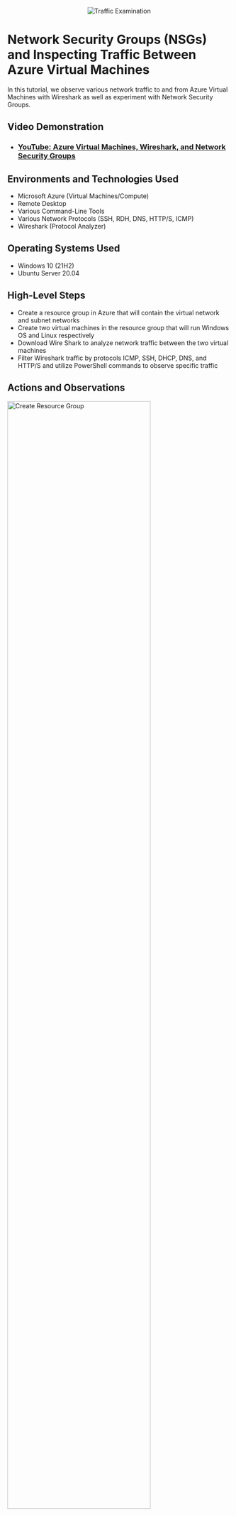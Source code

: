 <p align="center">
<img src="https://i.imgur.com/Ua7udoS.png" alt="Traffic Examination"/>
</p>

<h1>Network Security Groups (NSGs) and Inspecting Traffic Between Azure Virtual Machines</h1>
In this tutorial, we observe various network traffic to and from Azure Virtual Machines with Wireshark as well as experiment with Network Security Groups. <br />


<h2>Video Demonstration</h2>

- ### [YouTube: Azure Virtual Machines, Wireshark, and Network Security Groups](https://www.youtube.com)

<h2>Environments and Technologies Used</h2>

- Microsoft Azure (Virtual Machines/Compute)
- Remote Desktop
- Various Command-Line Tools
- Various Network Protocols (SSH, RDH, DNS, HTTP/S, ICMP)
- Wireshark (Protocol Analyzer)

<h2>Operating Systems Used </h2>

- Windows 10 (21H2)
- Ubuntu Server 20.04

<h2>High-Level Steps</h2>

- Create a resource group in Azure that will contain the virtual network and subnet networks
- Create two virtual machines in the resource group that will run Windows OS and Linux respectively 
- Download Wire Shark to analyze network traffic between the two virtual machines
- Filter Wireshark traffic by protocols ICMP, SSH, DHCP, DNS, and HTTP/S and utilize PowerShell commands to observe specific traffic

<h2>Actions and Observations</h2>

<p>
<img src="https://i.imgur.com/mi7o6xu.png" height="80%" width="80%" alt="Create Resource Group"/>
</p>
<p>
To start this tutorial you must have a Microsoft Azure account. Please sign up for Microsoft Azure if you haven't already. Once you have signed up with Azure, and created a tenant and subscription group, you need to create a resource group.
To do this type in resource group in the search bar on the dashboard and go to the resource group page. Once there click the "create resource group" button and start filling out the details. For the purpose of this tutorial, we will be naming our resource group Net-tutorial01 but you can name yours whatever you would like. Once you give the resource group a name you can skip the Tags tab and click the "review+create" tab to get your resource group created.
</p>
<br />

<p>
<img src="https://i.imgur.com/WeIjDgW.png" height="80%" width="80%" alt="Virtual Machine Creation"/>
</p>
<p>
  Once the resource group has been created then we will need to create the two virtual machines that are needed for this tutorial. In order to do this, type "virtual machines" into the Azure search bar and head to the virtual machines page. Once there click the "Create" button and start creating your first VM. For this first virtual machine, we will need to select our Resource Group ( which we created in the prior step), give our VM a name ( I choose VM1 but you can name it whatever you would like), select your Region( depending on where you are located, for example, if you live in New York City you would probably want to choose East US), choose your Image/ OS ( we want a Windows OS and so we would select Windows 10 Pro, version 22HS - x64 Gen 2), select a size (this involves deciding virtual CPU and RAM resources and selecting Standard_E2s_v3(2 vpcus with 16GiB of memory) should be sufficient enough) and then lastly create your admin account by creating a username and password. You can use the default options for inbound port rules, availability zones, and availability options. Once you have filled out the basics page you then head over to the Networking tab up top.
</p>
<br />

<p>
<img src="https://i.imgur.com/w4FNSya.png" height="80%" width="80%" alt="Networking Tab on Virtual Machine Page"/>
</p>
<p>
Once we are on the networking page, a virtual network, subnet, and public IP address should be already created for us by default. The Subnet IP will be important later because this is what we will use to communicate with the Linux VM that we will be creating in the next step. It will also be essential for us to select the same virtual network (VM-1 -vnet or in your case the name may be different) for the second VM to ensure that both VMs are operating under the same umbrella virtual network. After reviewing this page, click "review+create" at the bottom which should take you to the validation page. On the validation page click "create" at the bottom and your first VM will begin being spun up.
</p>
<br />

<p>
<img src="https://i.imgur.com/5TKwrzD.png" height="80%" width="80%" alt="Second Virtual Machine Creation"/>
</p>
<p>
Now that the first virtual machine has been created we can move on to creating our second virtual machine. We would mimic the same steps as above with some minor adjustments. Because we will be using a Linux OS for this virtual machine we will select Ubuntu Server 20.04 LTS - x64 Gen2 as the Image. Also, we will need to give this virtual machine a different name ( we chose VM2 but you can name this VM whatever you like). As you head to the bottom of the page you will notice that the authentication type defaulted to SSH public key, we will want to select "password" instead and create a username and password for this VM. After this is done head over to the networking tab.
</p>
<br />

<p>
<img src="https://i.imgur.com/TQPxZe6.png" height="80%" width="80%" alt="Networking Tab Two on Virtual Machine Page"/>
</p>
<p>
On this page, we just need to confirm that the virtual network is the same as the virtual network that was chosen for the first virtual machine (in this case VM1 -vnet). We will also leave the subnet at the default option and click "review+ create" at the bottom of the page. Once we reach the validation page we will select "create" and our second virtual machine will be spun up.
</p>
<br />

<p>
<img src="https://i.imgur.com/2fSbjTc.png" height="80%" width="80%" alt="Remote Desktop"/>
</p>
<p>
With the second virtual machine created our initial setup is complete. Our next step is to use our remote desktop program to remote into our first virtual machine with the Windows OS. Windows users will already have remote desktop installed but for Mac users, you will need to go to the app store and download remote desktop.
</p>
<br />

<p>
<img src="https://i.imgur.com/zD9C3Us.png" height="80%" width="80%" alt="Remoting In"/>
</p>
<p>
In order to use remote desktop simply click "Add PC" (this may be different for Windows) and copy your public IP address from your first virtual machine ( you can find this by searching virtual machine in the search bar and clicking the name of your first virtual machine(in our case that would be VM1) and paste it into the PC name section. Once that is done you can click "add". Then after clicking the add button the remote instance will be added and you can just click again to connect. When you attempt to connect you will be prompted with a window asking for a username and password. For this, simply use the same username and password that you established when you created your first virtual machine. Press continue and you will be taken to your remote desktop.
</p>
<br />

<p>
<img src="https://i.imgur.com/zGbEkPP.png" height="80%" width="80%" alt="WireShark"/>
</p>
<p>
  Now that we are inside our remote desktop we want to have the ability to analyze our network traffic and fortunately for us, there is a nifty software called Wireshark that will allow us to do this for free. Search for wireshark using the provided Microsoft Edge browser and click on the wireshark.org page. Once on the page click the "Get started" button which will take you to your installer options. Click Windows x64 Installer and start the installation process. 
</p>
<br />

<p>
<img src="https://i.imgur.com/r6N7fFc.png" height="80%" width="80%" alt="WireShark Installed"/>
</p>
<p>
Now that WireShark has been installed, open up the application and click the Ethernet option on the first page. This should take you to the "capturing from Ethernet" page where you will be shown all of the traffic occurring on your virtual machine. Most of this traffic is generated by behind-the-scenes processes on your VM. Now, to start communicating with our other virtual machine we will start by filtering some of this network traffic. In the filter bar above type in icmp, which stands for Internet Control Messaging Protocol, and click the blue right arrow sign for it to take effect.
</p>
<br />

<p>
<img src="https://i.imgur.com/IPlqCsT.png" height="80%" width="80%" alt="Ping VM2"/>
</p>
<p>
Because we are filtering traffic by ICMP, if we use the ping command to ping our second virtual machine, the traffic will appear in the WireShark console because ping utilizes ICMP. But in order to ping our second virtual machine we need to find its private IP address. This can easily be done by going back to your Azure page and heading to the virtual machine's page and selecting your second virtual machine. In our case, our private IP address is 10.0.05, and so we would want to ping 10.0.05. To start pinging our second VM, open up Powershell and type ping 10.0.0.5. Because there is nothing set up in our second virtual machine to block our ping traffic, each of the four ping requests that are sent from our first virtual machine to our second virtual machine is successful.
</p>
<br />

<p>
<img src="https://i.imgur.com/ErTtENZ.png" height="80%" width="80%" alt="Ping Google"/>
</p>
<p>
Next, let's ping a well-known website like Google.com. To do this we will type ping Google.com into Powershell. As seen in the picture above we received four successful replies from Google's IP address 142.251.16.113.
</p>
<br />

<p>
<img src="https://i.imgur.com/sHnoSJO.png" height="80%" width="80%" alt="Network Security Group"/>
</p>
<p>
Now let's demonstrate what would happen if the ping requests that were sent from our first VM to our second VM were blocked by our second VM's network security group. A network security group contains security rules that can allow or deny inbound and outbound traffic. In order for us to block the pings coming from the first virtual machine we will have to create a security rule in the second VM's network security group that denies ICMP network traffic. To start let's create a continuous ping request to VM2 by typing in the command ping -t 10.0.0.5, the "-t" tells VM1 to send this ping request until we cancel the command. Now let's head back to Microsoft Azure and type in network security groups in the search bar. Once you are on the page, click the network security group that corresponds to your second virtual machine. In our case that would be VM2-nsg. On the next page click "inbound security rules" under settings and then click the "Add" button to add your security rule. For the first five options, we can leave the default settings in place but what we would want to change is the Protocol option ( select ICMP), the Action option ( select Deny to deny ICMP traffic), and Priority( you can input 200 because lower numbers receive the highest priority). Once you have selected these options, click "Add" at the bottom and we will then observe the effects.
</p>
<br />

<p>
<img src="https://i.imgur.com/ODDK6It.png" height="80%" width="80%" alt="Network Security Group Part2"/>
</p>
<p>
As you can see, after the security rules went into effect, the ping request started timing out in PowerShell and WireShark is now saying that no response is found. The ping requests from VM1 to VM2 have been successfully denied. In order to revert back to alloying ICMP traffic, simply travel back to the network security group page, click on inbound rules, click on the rule that you just created, and change the Action from Deny to Allow. Alternatively, you can just delete the security rule.
</p>
<br />

<p>
<img src="https://i.imgur.com/IYOKI4D.png" height="80%" width="80%" alt="Secure Shell"/>
</p>
<p>
Next, let's analyze some SSH ( Secure Shell) traffic. You can filter this traffic by typing ssh into the green bar in Wireshark and hitting enter. In order to generate some network traffic we will have to SSH into our second virtual machine VM2. To do this pull up Powershell again and type in the command ssh whatever your username is@ and the IP address of your second virtual machine (in our case 10.0.0.5). You will be asked by the Powershell prompt if you want to continue to connect and you will enter in yes. Then you will be prompted for the password for your second virtual machine. Enter your password and you will be connected to your second virtual machine via SSH. ( Note the password won't be visible as you type it but it will still be recorded. Hit enter after you finish typing it in).
</p>
<br />

<p>
<img src="https://i.imgur.com/AW59YCA.png" height="80%" width="80%" alt="SSH VM2"/>
</p>
<p>
Now that you are officially connected to VM2, type in a couple of Linux commands and observe the traffic in Wireshark. For example type in id, ls, pwd, and ls -a into Powershell and observe the corresponding traffic. You will also notice that even typing words into the command line will generate traffic in Wireshark. Once you're done and you want to exit SSH, simply type exit and hit enter and you will return back to the first virtual machine's interface.
</p>
<br />

<p>
<img src="https://i.imgur.com/DJmEXEB.png" height="80%" width="80%" alt="Disk Sanitization Steps"/>
</p>
<p>
Lorem ipsum dolor sit amet, consectetur adipiscing elit, sed do eiusmod tempor incididunt ut labore et dolore magna aliqua. Ut enim ad minim veniam, quis nostrud exercitation ullamco laboris nisi ut aliquip ex ea commodo consequat. Duis aute irure dolor in reprehenderit in voluptate velit esse cillum dolore eu fugiat nulla pariatur.
</p>
<br />

<p>
<img src="https://i.imgur.com/DJmEXEB.png" height="80%" width="80%" alt="Disk Sanitization Steps"/>
</p>
<p>
Lorem ipsum dolor sit amet, consectetur adipiscing elit, sed do eiusmod tempor incididunt ut labore et dolore magna aliqua. Ut enim ad minim veniam, quis nostrud exercitation ullamco laboris nisi ut aliquip ex ea commodo consequat. Duis aute irure dolor in reprehenderit in voluptate velit esse cillum dolore eu fugiat nulla pariatur.
</p>
<br />

<p>
<img src="https://i.imgur.com/DJmEXEB.png" height="80%" width="80%" alt="Disk Sanitization Steps"/>
</p>
<p>
Lorem ipsum dolor sit amet, consectetur adipiscing elit, sed do eiusmod tempor incididunt ut labore et dolore magna aliqua. Ut enim ad minim veniam, quis nostrud exercitation ullamco laboris nisi ut aliquip ex ea commodo consequat. Duis aute irure dolor in reprehenderit in voluptate velit esse cillum dolore eu fugiat nulla pariatur.
</p>
<br />

<p>
<img src="https://i.imgur.com/DJmEXEB.png" height="80%" width="80%" alt="Disk Sanitization Steps"/>
</p>
<p>
Lorem ipsum dolor sit amet, consectetur adipiscing elit, sed do eiusmod tempor incididunt ut labore et dolore magna aliqua. Ut enim ad minim veniam, quis nostrud exercitation ullamco laboris nisi ut aliquip ex ea commodo consequat. Duis aute irure dolor in reprehenderit in voluptate velit esse cillum dolore eu fugiat nulla pariatur.
</p>
<br />

<p>
<img src="https://i.imgur.com/DJmEXEB.png" height="80%" width="80%" alt="Disk Sanitization Steps"/>
</p>
<p>
Lorem ipsum dolor sit amet, consectetur adipiscing elit, sed do eiusmod tempor incididunt ut labore et dolore magna aliqua. Ut enim ad minim veniam, quis nostrud exercitation ullamco laboris nisi ut aliquip ex ea commodo consequat. Duis aute irure dolor in reprehenderit in voluptate velit esse cillum dolore eu fugiat nulla pariatur.
</p>
<br />
